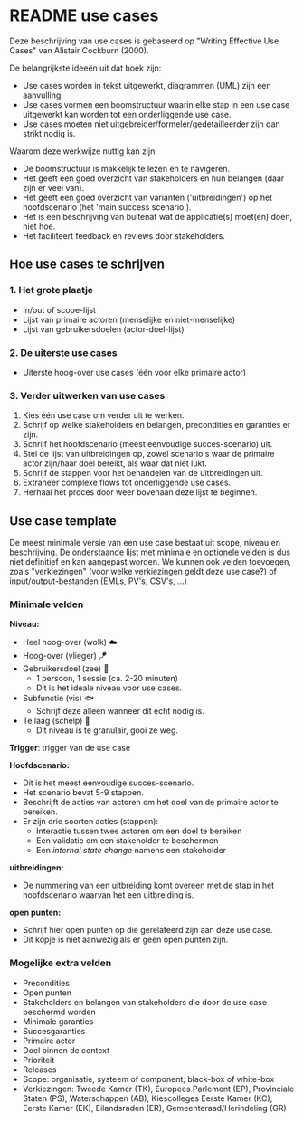# README use cases

Deze beschrijving van use cases is gebaseerd op "Writing Effective Use Cases" van Alistair Cockburn (2000).

De belangrijkste ideeën uit dat boek zijn:

- Use cases worden in tekst uitgewerkt, diagrammen (UML) zijn een aanvulling.
- Use cases vormen een boomstructuur waarin elke stap in een use case uitgewerkt kan worden tot een onderliggende use case.
- Use cases moeten niet uitgebreider/formeler/gedetailleerder zijn dan strikt nodig is.

Waarom deze werkwijze nuttig kan zijn:

- De boomstructuur is makkelijk te lezen en te navigeren.
- Het geeft een goed overzicht van stakeholders en hun belangen (daar zijn er veel van).
- Het geeft een goed overzicht van varianten ('uitbreidingen') op het hoofdscenario (het 'main success scenario').
- Het is een beschrijving van buitenaf wat de applicatie(s) moet(en) doen, niet hoe.
- Het faciliteert feedback en reviews door stakeholders.

## Hoe use cases te schrijven

### 1. Het grote plaatje

- In/out of scope-lijst
- Lijst van primaire actoren (menselijke en niet-menselijke)
- Lijst van gebruikersdoelen (actor-doel-lijst)

### 2. De uiterste use cases

- Uiterste hoog-over use cases (één voor elke primaire actor)

### 3. Verder uitwerken van use cases

1. Kies één use case om verder uit te werken.
2. Schrijf op welke stakeholders en belangen, precondities en garanties er zijn.
3. Schrijf het hoofdscenario (meest eenvoudige succes-scenario) uit.
4. Stel de lijst van uitbreidingen op, zowel scenario's waar de primaire actor zijn/haar doel bereikt, als waar dat niet lukt.
5. Schrijf de stappen voor het behandelen van de uitbreidingen uit.
6. Extraheer complexe flows tot onderliggende use cases.
7. Herhaal het proces door weer bovenaan deze lijst te beginnen.

## Use case template

De meest minimale versie van een use case bestaat uit scope, niveau en beschrijving. De onderstaande lijst met minimale en optionele velden is dus niet definitief en kan aangepast worden. We kunnen ook velden toevoegen, zoals "verkiezingen" (voor welke verkiezingen geldt deze use case?) of input/output-bestanden (EMLs, PV's, CSV's, ...)

### Minimale velden

__Niveau:__  

- Heel hoog-over (wolk) ☁️
- Hoog-over (vlieger) 🪁
- Gebruikersdoel (zee) 🌊
  - 1 persoon, 1 sessie (ca. 2-20 minuten)
  - Dit is het ideale niveau voor use cases.
- Subfunctie (vis) 🐟
  - Schrijf deze alleen wanneer dit echt nodig is.
- Te laag (schelp) 🐚
  - Dit niveau is te granulair, gooi ze weg.

__Trigger__: trigger van de use case

__Hoofdscenario:__

- Dit is het meest eenvoudige succes-scenario.
- Het scenario bevat 5-9 stappen.
- Beschrijft de acties van actoren om het doel van de primaire actor te bereiken.
- Er zijn drie soorten acties (stappen):
  - Interactie tussen twee actoren om een doel te bereiken
  - Een validatie om een stakeholder te beschermen
  - Een *internal state change* namens een stakeholder

__uitbreidingen:__

- De nummering van een uitbreiding komt overeen met de stap in het hoofdscenario waarvan het een uitbreiding is.

__open punten:__  

- Schrijf hier open punten op die gerelateerd zijn aan deze use case.
- Dit kopje is niet aanwezig als er geen open punten zijn.

### Mogelijke extra velden

- Precondities
- Open punten
- Stakeholders en belangen van stakeholders die door de use case beschermd worden
- Minimale garanties
- Succesgaranties
- Primaire actor
- Doel binnen de context
- Prioriteit
- Releases
- Scope: organisatie, systeem of component; black-box of white-box
- Verkiezingen: Tweede Kamer (TK), Europees Parlement (EP), Provinciale Staten (PS), Waterschappen (AB), Kiescolleges Eerste Kamer (KC), Eerste Kamer (EK), Eilandsraden (ER), Gemeenteraad/Herindeling (GR)
